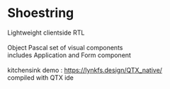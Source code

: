 # Shoestring
Lightweight clientside RTL\
\
Object Pascal set of visual components\
includes Application and Form component\
\
kitchensink demo : https://lynkfs.design/QTX_native/  <br>
compiled with QTX ide
